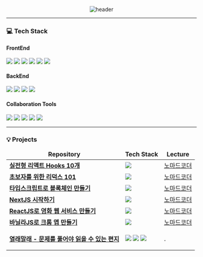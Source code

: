 <div align="center">

![header](https://capsule-render.vercel.app/api?type=Venom&text=Minkyung%20Portpolio%20👋&color=gradient&height=200)

</div>
<hr/>
<h3>💻 Tech Stack</h3>
<h4>FrontEnd</h4>
<p>
<img src="https://img.shields.io/badge/React-61DAFB?style=for-the-badge&logo=React&logoColor=white"/>
<img src="https://img.shields.io/badge/next.js-000000?style=for-the-badge&logo=nextdotjs&logoColor=white"/>
<img src="https://img.shields.io/badge/angular-0F0F11?style=for-the-badge&logo=angular&logoColor=white"/>
<img src="https://img.shields.io/badge/typescript-3178C6?style=for-the-badge&logo=typescript&logoColor=white"/>
<img src="https://img.shields.io/badge/javascript-F7DF1E?style=for-the-badge&logo=javascript&logoColor=white"/>
<img src="https://img.shields.io/badge/tailwindcss-06B6D4?style=for-the-badge&logo=tailwindcss&logoColor=white"/>
</p>
<h4>BackEnd</h4>
<p>
<img src="https://img.shields.io/badge/node.js-339933?style=for-the-badge&logo=nodedotjs&logoColor=white"/>
<img src="https://img.shields.io/badge/mysql-4479A1?style=for-the-badge&logo=mysql&logoColor=white"/>
<img src="https://img.shields.io/badge/aws-232F3E?style=for-the-badge&logo=amazonaws&logoColor=white"/>
<img src="https://img.shields.io/badge/s3-569A31?style=for-the-badge&logo=amazons3&logoColor=white"/>
</p>
<h4>Collaboration Tools</h4>
<p>
<img src="https://img.shields.io/badge/github-181717?style=for-the-badge&logo=github&logoColor=white"/>
<img src="https://img.shields.io/badge/jira-0052CC?style=for-the-badge&logo=jira&logoColor=white"/>
<img src="https://img.shields.io/badge/slack-4A154B?style=for-the-badge&logo=slack&logoColor=white"/>
<img src="https://img.shields.io/badge/figma-F24E1E?style=for-the-badge&logo=figma&logoColor=white"/>
<img src="https://img.shields.io/badge/notion-000000?style=for-the-badge&logo=notion&logoColor=white"/>
</p>
<hr/>
<h3>💡 Projects</h3>

<table>
  <thead align="center">
    <tr border: none;>
      <td><b>Repository</b></td>
      <td><b>Tech Stack</b></td>
      <td><b>Lecture</b></td>
    </tr>
  </thead>
  <tbody>
    <tr>
      <td><a href=""><b>실전형 리액트 Hooks 10개</b></a></td>
      <td><img src="https://img.shields.io/badge/React-61DAFB?style=for-the-badge&logo=React&logoColor=white"/></td>
      <td><a href="https://nomadcoders.co/react-hooks-introduction">노마드코더</a></td>
    </tr>
    <tr>
      <td><a href=""><b>초보자를 위한 리덕스 101</b></a></td>
      <td><img src="https://img.shields.io/badge/redux-764ABC?style=for-the-badge&logo=redux&logoColor=white"/></td>
      <td><a href="https://nomadcoders.co/redux-for-beginners">노마드코더</a></td>
    </tr>
    <tr>
      <td><a href=""><b>타입스크립트로 블록체인 만들기</b></a></td>
      <td><img src="https://img.shields.io/badge/typescript-3178C6?style=for-the-badge&logo=typescript&logoColor=white"/></td>
      <td><a href="https://nomadcoders.co/typescript-for-beginners">노마드코더</a></td>
    </tr>
    <tr>
      <td><a href=""><b>NextJS 시작하기</b></a></td>
      <td><img src="https://img.shields.io/badge/next.js-000000?style=for-the-badge&logo=nextdotjs&logoColor=white"/></td>
      <td><a href="https://nomadcoders.co/nextjs-fundamentals">노마드코더</a></td>
    </tr>
    <tr>
      <td><a href=""><b>ReactJS로 영화 웹 서비스 만들기</b></a></td>
      <td><img src="https://img.shields.io/badge/React-61DAFB?style=for-the-badge&logo=React&logoColor=white"/></td>
      <td><a href="https://nomadcoders.co/react-for-beginners">노마드코더</a></td>
    </tr>
    <tr>
      <td><a href=""><b>바닐라JS로 크롬 앱 만들기</b></a></td>
      <td><img src="https://img.shields.io/badge/javascript-F7DF1E?style=for-the-badge&logo=javascript&logoColor=white"/></td>
      <td><a href="https://nomadcoders.co/javascript-for-beginners">노마드코더</a></td>
    </tr>
    <tr>
      <td><a href=""><b>열래말래 - 문제를 풀어야 읽을 수 있는 편지</b></a></td>
      <td>
        <p>
        <img src="https://img.shields.io/badge/next.js-000000?style=for-the-badge&logo=nextdotjs&logoColor=white"/>
        <img src="https://img.shields.io/badge/typescript-3178C6?style=for-the-badge&logo=typescript&logoColor=white"/>
        <img src="https://img.shields.io/badge/tailwindcss-06B6D4?style=for-the-badge&logo=tailwindcss&logoColor=white"/>
        </p>
      </td>
      <td>.</td>
    </tr>
  </tbody>
</table>
